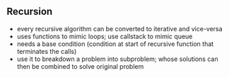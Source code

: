 ## Recursion

- every recursive algorithm can be converted to iterative and vice-versa
- uses functions to mimic loops; use callstack to mimic queue
- needs a base condition (condition at start of recursive function that terminates the calls)
- use it to breakdown a problem into subproblem; whose solutions can then be combined to solve original problem
